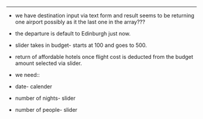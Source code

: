 --- 

- we have destination input via text form and result seems to be returning one airport possibly as it the last one in the array???

- the departure is default to Edinburgh just now.

- slider takes in budget- starts at 100 and goes to 500.

- return of affordable hotels once flight cost is deducted from the budget amount selected via slider.

- we need::

- date- calender
- number of nights- slider
- number of people- slider

